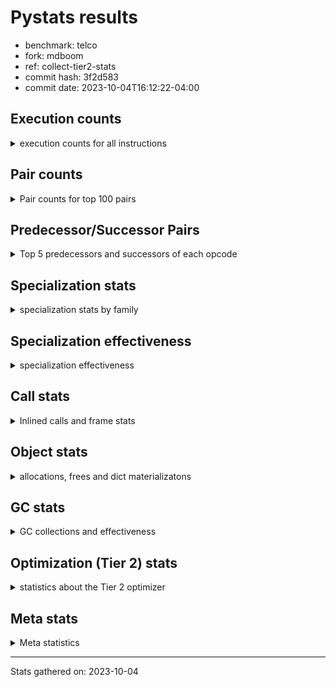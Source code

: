
# Pystats results

- benchmark: telco
- fork: mdboom
- ref: collect-tier2-stats
- commit hash: 3f2d583
- commit date: 2023-10-04T16:12:22-04:00

## Execution counts

<details>
<summary> execution counts for all instructions </summary>

|Name | Count | Self | Cumulative | Miss ratio | 
|---|---:|---:|---:|---:|
| LOAD_FAST | 40,833,200 | 41.0% | 41.0% |  |
| STORE_FAST | 19,218,080 | 19.3% | 60.2% |  |
| BINARY_OP | 13,214,400 | 13.3% | 73.5% |  |
| CALL | 6,007,320 | 6.0% | 79.5% |  |
| LOAD_ATTR_METHOD_NO_DICT | 3,603,360 | 3.6% | 83.1% |  |
| LOAD_CONST | 2,404,780 | 2.4% | 85.5% |  |
| POP_TOP | 2,401,280 | 2.4% | 87.9% |  |
| LOAD_GLOBAL_BUILTIN | 2,400,720 | 2.4% | 90.4% |  |
| POP_JUMP_IF_FALSE | 2,400,480 | 2.4% | 92.8% |  |
| ENTER_EXECUTOR | 2,400,320 | 2.4% | 95.2% |  |
| CALL_KW | 2,400,060 | 2.4% | 97.6% |  |
| TO_BOOL_INT | 2,400,000 | 2.4% | 100.0% |  |
| LOAD_GLOBAL_MODULE | 2,400 | 0.0% | 100.0% |  |
| CALL_METHOD_DESCRIPTOR_FAST | 1,700 | 0.0% | 100.0% |  |
| LOAD_ATTR_METHOD_LAZY_DICT | 1,640 | 0.0% | 100.0% |  |
| LOAD_ATTR | 700 | 0.0% | 100.0% |  |
| FOR_ITER_RANGE | 700 | 0.0% | 100.0% |  |
| EXTENDED_ARG | 700 | 0.0% | 100.0% |  |
| CALL_BUILTIN_CLASS | 660 | 0.0% | 100.0% |  |
| GET_ITER | 540 | 0.0% | 100.0% |  |
| COMPARE_OP | 500 | 0.0% | 100.0% |  |
| UNPACK_SEQUENCE_TUPLE | 480 | 0.0% | 100.0% |  |
| CALL_BUILTIN_FAST | 480 | 0.0% | 100.0% |  |
| BINARY_SUBSCR_LIST_INT | 480 | 0.0% | 100.0% |  |
| PUSH_NULL | 420 | 0.0% | 100.0% |  |
| LOAD_GLOBAL | 360 | 0.0% | 100.0% |  |
| LOAD_ATTR_MODULE | 280 | 0.0% | 100.0% |  |
| LOAD_DEREF | 180 | 0.0% | 100.0% |  |
| JUMP_BACKWARD | 180 | 0.0% | 100.0% |  |
| RETURN_VALUE | 120 | 0.0% | 100.0% |  |
| RESUME_CHECK | 120 | 0.0% | 100.0% |  |
| CALL_FUNCTION_EX | 120 | 0.0% | 100.0% |  |
| STORE_ATTR | 80 | 0.0% | 100.0% |  |
| NOP | 60 | 0.0% | 100.0% |  |
| LOAD_FAST_CHECK | 60 | 0.0% | 100.0% |  |
| LIST_EXTEND | 60 | 0.0% | 100.0% |  |
| COPY_FREE_VARS | 60 | 0.0% | 100.0% |  |
| CALL_INTRINSIC_1 | 60 | 0.0% | 100.0% |  |
| CALL_BUILTIN_FAST_WITH_KEYWORDS | 60 | 0.0% | 100.0% |  |
| BUILD_LIST | 60 | 0.0% | 100.0% |  |
| BINARY_OP_SUBTRACT_FLOAT | 60 | 0.0% | 100.0% |  |
| BEFORE_WITH | 60 | 0.0% | 100.0% |  |


</details>

## Pair counts

<details>
<summary> Pair counts for top 100 pairs </summary>

|Pair | Count | Self | Cumulative | 
|---|---:|---:|---:|
| STORE_FAST LOAD_FAST | 16,816,100 | 16.9% | 16.9% |
| LOAD_FAST LOAD_FAST | 15,611,040 | 15.7% | 32.5% |
| LOAD_FAST BINARY_OP | 13,210,580 | 13.3% | 45.8% |
| BINARY_OP STORE_FAST | 13,210,560 | 13.3% | 59.0% |
| CALL STORE_FAST | 6,005,160 | 6.0% | 65.1% |
| LOAD_FAST CALL | 3,603,860 | 3.6% | 68.7% |
| LOAD_FAST LOAD_ATTR_METHOD_NO_DICT | 3,603,360 | 3.6% | 72.3% |
| LOAD_ATTR_METHOD_NO_DICT LOAD_FAST | 3,603,360 | 3.6% | 75.9% |
| LOAD_FAST LOAD_CONST | 2,401,020 | 2.4% | 78.3% |
| STORE_FAST LOAD_GLOBAL_BUILTIN | 2,400,560 | 2.4% | 80.7% |
| LOAD_GLOBAL_BUILTIN LOAD_FAST | 2,400,120 | 2.4% | 83.1% |
| LOAD_CONST CALL_KW | 2,400,060 | 2.4% | 85.5% |
| TO_BOOL_INT POP_JUMP_IF_FALSE | 2,400,000 | 2.4% | 87.9% |
| POP_TOP ENTER_EXECUTOR | 2,400,000 | 2.4% | 90.3% |
| POP_JUMP_IF_FALSE LOAD_FAST | 2,400,000 | 2.4% | 92.7% |
| LOAD_FAST TO_BOOL_INT | 2,400,000 | 2.4% | 95.2% |
| CALL_KW POP_TOP | 2,400,000 | 2.4% | 97.6% |
| ENTER_EXECUTOR CALL | 2,399,800 | 2.4% | 100.0% |
| BINARY_OP BINARY_OP | 3,340 | 0.0% | 100.0% |
| LOAD_GLOBAL_MODULE LOAD_CONST | 1,940 | 0.0% | 100.0% |
| CALL CALL | 1,820 | 0.0% | 100.0% |
| LOAD_FAST LOAD_ATTR_METHOD_LAZY_DICT | 1,640 | 0.0% | 100.0% |
| LOAD_CONST CALL | 1,440 | 0.0% | 100.0% |
| STORE_FAST LOAD_GLOBAL_MODULE | 1,200 | 0.0% | 100.0% |
| LOAD_CONST CALL_METHOD_DESCRIPTOR_FAST | 1,160 | 0.0% | 100.0% |
| LOAD_ATTR_METHOD_LAZY_DICT LOAD_CONST | 1,160 | 0.0% | 100.0% |
| CALL_METHOD_DESCRIPTOR_FAST POP_TOP | 1,160 | 0.0% | 100.0% |
| FOR_ITER_RANGE STORE_FAST | 680 | 0.0% | 100.0% |
| LOAD_FAST LOAD_ATTR | 540 | 0.0% | 100.0% |
| CALL_METHOD_DESCRIPTOR_FAST STORE_FAST | 540 | 0.0% | 100.0% |
| CALL_BUILTIN_CLASS GET_ITER | 540 | 0.0% | 100.0% |
| LOAD_CONST CALL_BUILTIN_CLASS | 520 | 0.0% | 100.0% |
| UNPACK_SEQUENCE_TUPLE STORE_FAST | 480 | 0.0% | 100.0% |
| POP_TOP LOAD_FAST | 480 | 0.0% | 100.0% |
| POP_TOP EXTENDED_ARG | 480 | 0.0% | 100.0% |
| POP_JUMP_IF_FALSE LOAD_GLOBAL_MODULE | 480 | 0.0% | 100.0% |
| LOAD_GLOBAL_BUILTIN LOAD_CONST | 480 | 0.0% | 100.0% |
| LOAD_FAST CALL_BUILTIN_FAST | 480 | 0.0% | 100.0% |
| LOAD_FAST BINARY_SUBSCR_LIST_INT | 480 | 0.0% | 100.0% |
| LOAD_CONST LOAD_FAST | 480 | 0.0% | 100.0% |
| LOAD_CONST COMPARE_OP | 480 | 0.0% | 100.0% |
| LOAD_CONST BINARY_OP | 480 | 0.0% | 100.0% |
| LOAD_ATTR_METHOD_LAZY_DICT CALL_METHOD_DESCRIPTOR_FAST | 480 | 0.0% | 100.0% |
| LOAD_ATTR LOAD_FAST | 480 | 0.0% | 100.0% |
| GET_ITER FOR_ITER_RANGE | 480 | 0.0% | 100.0% |
| ENTER_EXECUTOR LOAD_FAST | 480 | 0.0% | 100.0% |
| COMPARE_OP POP_JUMP_IF_FALSE | 480 | 0.0% | 100.0% |
| CALL_BUILTIN_FAST UNPACK_SEQUENCE_TUPLE | 480 | 0.0% | 100.0% |
| BINARY_SUBSCR_LIST_INT STORE_FAST | 480 | 0.0% | 100.0% |
| BINARY_OP LOAD_FAST | 480 | 0.0% | 100.0% |
| EXTENDED_ARG ENTER_EXECUTOR | 300 | 0.0% | 100.0% |
| LOAD_ATTR_MODULE PUSH_NULL | 280 | 0.0% | 100.0% |
| LOAD_GLOBAL LOAD_GLOBAL_MODULE | 260 | 0.0% | 100.0% |
| PUSH_NULL CALL | 240 | 0.0% | 100.0% |
| POP_TOP LOAD_GLOBAL_MODULE | 240 | 0.0% | 100.0% |
| EXTENDED_ARG FOR_ITER_RANGE | 220 | 0.0% | 100.0% |
| LOAD_GLOBAL_MODULE LOAD_ATTR_MODULE | 180 | 0.0% | 100.0% |
| EXTENDED_ARG JUMP_BACKWARD | 180 | 0.0% | 100.0% |
| STORE_FAST LOAD_GLOBAL | 160 | 0.0% | 100.0% |
| JUMP_BACKWARD EXTENDED_ARG | 160 | 0.0% | 100.0% |
| PUSH_NULL LOAD_FAST | 120 | 0.0% | 100.0% |
| LOAD_DEREF PUSH_NULL | 120 | 0.0% | 100.0% |
| LOAD_CONST LOAD_CONST | 120 | 0.0% | 100.0% |
| CALL POP_TOP | 120 | 0.0% | 100.0% |
| LOAD_GLOBAL_MODULE LOAD_ATTR | 100 | 0.0% | 100.0% |
| LOAD_ATTR LOAD_ATTR_MODULE | 100 | 0.0% | 100.0% |
| LOAD_GLOBAL_MODULE LOAD_GLOBAL_MODULE | 80 | 0.0% | 100.0% |
| LOAD_GLOBAL LOAD_GLOBAL_BUILTIN | 80 | 0.0% | 100.0% |
| STORE_FAST LOAD_CONST | 60 | 0.0% | 100.0% |
| RETURN_VALUE RETURN_VALUE | 60 | 0.0% | 100.0% |
| RESUME_CHECK LOAD_DEREF | 60 | 0.0% | 100.0% |
| PUSH_NULL LOAD_FAST_CHECK | 60 | 0.0% | 100.0% |
| POP_TOP NOP | 60 | 0.0% | 100.0% |
| NOP LOAD_DEREF | 60 | 0.0% | 100.0% |
| LOAD_GLOBAL_MODULE CALL | 60 | 0.0% | 100.0% |
| LOAD_FAST_CHECK CALL | 60 | 0.0% | 100.0% |
| LOAD_FAST CALL_FUNCTION_EX | 60 | 0.0% | 100.0% |
| LOAD_FAST BUILD_LIST | 60 | 0.0% | 100.0% |
| LOAD_DEREF LIST_EXTEND | 60 | 0.0% | 100.0% |
| LIST_EXTEND CALL_INTRINSIC_1 | 60 | 0.0% | 100.0% |
| GET_ITER EXTENDED_ARG | 60 | 0.0% | 100.0% |
| COPY_FREE_VARS RESUME_CHECK | 60 | 0.0% | 100.0% |
| CALL_KW STORE_FAST | 60 | 0.0% | 100.0% |
| CALL_INTRINSIC_1 CALL_FUNCTION_EX | 60 | 0.0% | 100.0% |
| CALL_FUNCTION_EX RESUME_CHECK | 60 | 0.0% | 100.0% |
| CALL_FUNCTION_EX COPY_FREE_VARS | 60 | 0.0% | 100.0% |
| CALL_BUILTIN_FAST_WITH_KEYWORDS BEFORE_WITH | 60 | 0.0% | 100.0% |
| CALL_BUILTIN_CLASS STORE_FAST | 60 | 0.0% | 100.0% |
| CALL STORE_ATTR | 60 | 0.0% | 100.0% |
| CALL LOAD_FAST | 60 | 0.0% | 100.0% |
| CALL CALL_BUILTIN_CLASS | 60 | 0.0% | 100.0% |
| BUILD_LIST LOAD_DEREF | 60 | 0.0% | 100.0% |
| BINARY_OP_SUBTRACT_FLOAT RETURN_VALUE | 60 | 0.0% | 100.0% |
| BEFORE_WITH STORE_FAST | 60 | 0.0% | 100.0% |
| STORE_ATTR LOAD_GLOBAL_BUILTIN | 40 | 0.0% | 100.0% |
| RETURN_VALUE LOAD_GLOBAL | 40 | 0.0% | 100.0% |
| RESUME_CHECK LOAD_GLOBAL_MODULE | 40 | 0.0% | 100.0% |
| LOAD_GLOBAL_MODULE LOAD_GLOBAL | 40 | 0.0% | 100.0% |
| LOAD_GLOBAL_BUILTIN LOAD_GLOBAL_MODULE | 40 | 0.0% | 100.0% |
| LOAD_GLOBAL_BUILTIN LOAD_GLOBAL_BUILTIN | 40 | 0.0% | 100.0% |


</details>

## Predecessor/Successor Pairs

<details>
<summary> Top 5 predecessors and successors of each opcode </summary>

### BEFORE_WITH

<details>
<summary> Successors and predecessors for BEFORE_WITH </summary>

|Predecessors | Count | Percentage | 
|---|---:|---:|
| CALL_BUILTIN_FAST_WITH_KEYWORDS | 60 | 100.0% |

|Successors | Count | Percentage | 
|---|---:|---:|
| STORE_FAST | 60 | 100.0% |


</details>

### GET_ITER

<details>
<summary> Successors and predecessors for GET_ITER </summary>

|Predecessors | Count | Percentage | 
|---|---:|---:|
| CALL_BUILTIN_CLASS | 540 | 100.0% |

|Successors | Count | Percentage | 
|---|---:|---:|
| FOR_ITER_RANGE | 480 | 88.9% |
| EXTENDED_ARG | 60 | 11.1% |


</details>

### NOP

<details>
<summary> Successors and predecessors for NOP </summary>

|Predecessors | Count | Percentage | 
|---|---:|---:|
| POP_TOP | 60 | 100.0% |

|Successors | Count | Percentage | 
|---|---:|---:|
| LOAD_DEREF | 60 | 100.0% |


</details>

### POP_TOP

<details>
<summary> Successors and predecessors for POP_TOP </summary>

|Predecessors | Count | Percentage | 
|---|---:|---:|
| CALL_KW | 2,400,000 | 99.9% |
| CALL_METHOD_DESCRIPTOR_FAST | 1,160 | 0.0% |
| CALL | 120 | 0.0% |

|Successors | Count | Percentage | 
|---|---:|---:|
| ENTER_EXECUTOR | 2,400,000 | 99.9% |
| LOAD_FAST | 480 | 0.0% |
| EXTENDED_ARG | 480 | 0.0% |
| LOAD_GLOBAL_MODULE | 240 | 0.0% |
| NOP | 60 | 0.0% |


</details>

### PUSH_NULL

<details>
<summary> Successors and predecessors for PUSH_NULL </summary>

|Predecessors | Count | Percentage | 
|---|---:|---:|
| LOAD_ATTR_MODULE | 280 | 66.7% |
| LOAD_DEREF | 120 | 28.6% |
| LOAD_ATTR | 20 | 4.8% |

|Successors | Count | Percentage | 
|---|---:|---:|
| CALL | 240 | 57.1% |
| LOAD_FAST | 120 | 28.6% |
| LOAD_FAST_CHECK | 60 | 14.3% |


</details>

### RETURN_VALUE

<details>
<summary> Successors and predecessors for RETURN_VALUE </summary>

|Predecessors | Count | Percentage | 
|---|---:|---:|
| RETURN_VALUE | 60 | 50.0% |
| BINARY_OP_SUBTRACT_FLOAT | 60 | 50.0% |

|Successors | Count | Percentage | 
|---|---:|---:|
| RETURN_VALUE | 60 | 50.0% |
| LOAD_GLOBAL | 40 | 33.3% |
| LOAD_GLOBAL_MODULE | 20 | 16.7% |


</details>

### BINARY_OP

<details>
<summary> Successors and predecessors for BINARY_OP </summary>

|Predecessors | Count | Percentage | 
|---|---:|---:|
| LOAD_FAST | 13,210,580 | 100.0% |
| BINARY_OP | 3,340 | 0.0% |
| LOAD_CONST | 480 | 0.0% |

|Successors | Count | Percentage | 
|---|---:|---:|
| STORE_FAST | 13,210,560 | 100.0% |
| BINARY_OP | 3,340 | 0.0% |
| LOAD_FAST | 480 | 0.0% |
| BINARY_OP_SUBTRACT_FLOAT | 20 | 0.0% |


</details>

### BUILD_LIST

<details>
<summary> Successors and predecessors for BUILD_LIST </summary>

|Predecessors | Count | Percentage | 
|---|---:|---:|
| LOAD_FAST | 60 | 100.0% |

|Successors | Count | Percentage | 
|---|---:|---:|
| LOAD_DEREF | 60 | 100.0% |


</details>

### CALL

<details>
<summary> Successors and predecessors for CALL </summary>

|Predecessors | Count | Percentage | 
|---|---:|---:|
| LOAD_FAST | 3,603,860 | 60.0% |
| ENTER_EXECUTOR | 2,399,800 | 39.9% |
| CALL | 1,820 | 0.0% |
| LOAD_CONST | 1,440 | 0.0% |
| PUSH_NULL | 240 | 0.0% |

|Successors | Count | Percentage | 
|---|---:|---:|
| STORE_FAST | 6,005,160 | 100.0% |
| CALL | 1,820 | 0.0% |
| POP_TOP | 120 | 0.0% |
| STORE_ATTR | 60 | 0.0% |
| LOAD_FAST | 60 | 0.0% |


</details>

### CALL_FUNCTION_EX

<details>
<summary> Successors and predecessors for CALL_FUNCTION_EX </summary>

|Predecessors | Count | Percentage | 
|---|---:|---:|
| LOAD_FAST | 60 | 50.0% |
| CALL_INTRINSIC_1 | 60 | 50.0% |

|Successors | Count | Percentage | 
|---|---:|---:|
| RESUME_CHECK | 60 | 50.0% |
| COPY_FREE_VARS | 60 | 50.0% |


</details>

### CALL_INTRINSIC_1

<details>
<summary> Successors and predecessors for CALL_INTRINSIC_1 </summary>

|Predecessors | Count | Percentage | 
|---|---:|---:|
| LIST_EXTEND | 60 | 100.0% |

|Successors | Count | Percentage | 
|---|---:|---:|
| CALL_FUNCTION_EX | 60 | 100.0% |


</details>

### CALL_KW

<details>
<summary> Successors and predecessors for CALL_KW </summary>

|Predecessors | Count | Percentage | 
|---|---:|---:|
| LOAD_CONST | 2,400,060 | 100.0% |

|Successors | Count | Percentage | 
|---|---:|---:|
| POP_TOP | 2,400,000 | 100.0% |
| STORE_FAST | 60 | 0.0% |


</details>

### COMPARE_OP

<details>
<summary> Successors and predecessors for COMPARE_OP </summary>

|Predecessors | Count | Percentage | 
|---|---:|---:|
| LOAD_CONST | 480 | 96.0% |
| COMPARE_OP | 20 | 4.0% |

|Successors | Count | Percentage | 
|---|---:|---:|
| POP_JUMP_IF_FALSE | 480 | 96.0% |
| COMPARE_OP | 20 | 4.0% |


</details>

### COPY_FREE_VARS

<details>
<summary> Successors and predecessors for COPY_FREE_VARS </summary>

|Predecessors | Count | Percentage | 
|---|---:|---:|
| CALL_FUNCTION_EX | 60 | 100.0% |

|Successors | Count | Percentage | 
|---|---:|---:|
| RESUME_CHECK | 60 | 100.0% |


</details>

### ENTER_EXECUTOR

<details>
<summary> Successors and predecessors for ENTER_EXECUTOR </summary>

|Predecessors | Count | Percentage | 
|---|---:|---:|
| POP_TOP | 2,400,000 | 100.0% |
| EXTENDED_ARG | 300 | 0.0% |
| JUMP_BACKWARD | 20 | 0.0% |

|Successors | Count | Percentage | 
|---|---:|---:|
| CALL | 2,399,800 | 100.0% |
| LOAD_FAST | 480 | 0.0% |
| LOAD_GLOBAL_MODULE | 40 | 0.0% |


</details>

### EXTENDED_ARG

<details>
<summary> Successors and predecessors for EXTENDED_ARG </summary>

|Predecessors | Count | Percentage | 
|---|---:|---:|
| POP_TOP | 480 | 68.6% |
| JUMP_BACKWARD | 160 | 22.9% |
| GET_ITER | 60 | 8.6% |

|Successors | Count | Percentage | 
|---|---:|---:|
| ENTER_EXECUTOR | 300 | 42.9% |
| FOR_ITER_RANGE | 220 | 31.4% |
| JUMP_BACKWARD | 180 | 25.7% |


</details>

### JUMP_BACKWARD

<details>
<summary> Successors and predecessors for JUMP_BACKWARD </summary>

|Predecessors | Count | Percentage | 
|---|---:|---:|
| EXTENDED_ARG | 180 | 100.0% |

|Successors | Count | Percentage | 
|---|---:|---:|
| EXTENDED_ARG | 160 | 88.9% |
| ENTER_EXECUTOR | 20 | 11.1% |


</details>

### LIST_EXTEND

<details>
<summary> Successors and predecessors for LIST_EXTEND </summary>

|Predecessors | Count | Percentage | 
|---|---:|---:|
| LOAD_DEREF | 60 | 100.0% |

|Successors | Count | Percentage | 
|---|---:|---:|
| CALL_INTRINSIC_1 | 60 | 100.0% |


</details>

### LOAD_ATTR

<details>
<summary> Successors and predecessors for LOAD_ATTR </summary>

|Predecessors | Count | Percentage | 
|---|---:|---:|
| LOAD_FAST | 540 | 77.1% |
| LOAD_GLOBAL_MODULE | 100 | 14.3% |
| LOAD_ATTR | 40 | 5.7% |
| LOAD_GLOBAL | 20 | 2.9% |

|Successors | Count | Percentage | 
|---|---:|---:|
| LOAD_FAST | 480 | 68.6% |
| LOAD_ATTR_MODULE | 100 | 14.3% |
| LOAD_ATTR | 40 | 5.7% |
| CALL_METHOD_DESCRIPTOR_FAST | 40 | 5.7% |
| PUSH_NULL | 20 | 2.9% |


</details>

### LOAD_CONST

<details>
<summary> Successors and predecessors for LOAD_CONST </summary>

|Predecessors | Count | Percentage | 
|---|---:|---:|
| LOAD_FAST | 2,401,020 | 99.8% |
| LOAD_GLOBAL_MODULE | 1,940 | 0.1% |
| LOAD_ATTR_METHOD_LAZY_DICT | 1,160 | 0.0% |
| LOAD_GLOBAL_BUILTIN | 480 | 0.0% |
| LOAD_CONST | 120 | 0.0% |

|Successors | Count | Percentage | 
|---|---:|---:|
| CALL_KW | 2,400,060 | 99.8% |
| CALL | 1,440 | 0.1% |
| CALL_METHOD_DESCRIPTOR_FAST | 1,160 | 0.0% |
| CALL_BUILTIN_CLASS | 520 | 0.0% |
| LOAD_FAST | 480 | 0.0% |


</details>

### LOAD_DEREF

<details>
<summary> Successors and predecessors for LOAD_DEREF </summary>

|Predecessors | Count | Percentage | 
|---|---:|---:|
| RESUME_CHECK | 60 | 33.3% |
| NOP | 60 | 33.3% |
| BUILD_LIST | 60 | 33.3% |

|Successors | Count | Percentage | 
|---|---:|---:|
| PUSH_NULL | 120 | 66.7% |
| LIST_EXTEND | 60 | 33.3% |


</details>

### LOAD_FAST

<details>
<summary> Successors and predecessors for LOAD_FAST </summary>

|Predecessors | Count | Percentage | 
|---|---:|---:|
| STORE_FAST | 16,816,100 | 41.2% |
| LOAD_FAST | 15,611,040 | 38.2% |
| LOAD_ATTR_METHOD_NO_DICT | 3,603,360 | 8.8% |
| LOAD_GLOBAL_BUILTIN | 2,400,120 | 5.9% |
| POP_JUMP_IF_FALSE | 2,400,000 | 5.9% |

|Successors | Count | Percentage | 
|---|---:|---:|
| LOAD_FAST | 15,611,040 | 38.2% |
| BINARY_OP | 13,210,580 | 32.4% |
| CALL | 3,603,860 | 8.8% |
| LOAD_ATTR_METHOD_NO_DICT | 3,603,360 | 8.8% |
| LOAD_CONST | 2,401,020 | 5.9% |


</details>

### LOAD_FAST_CHECK

<details>
<summary> Successors and predecessors for LOAD_FAST_CHECK </summary>

|Predecessors | Count | Percentage | 
|---|---:|---:|
| PUSH_NULL | 60 | 100.0% |

|Successors | Count | Percentage | 
|---|---:|---:|
| CALL | 60 | 100.0% |


</details>

### LOAD_GLOBAL

<details>
<summary> Successors and predecessors for LOAD_GLOBAL </summary>

|Predecessors | Count | Percentage | 
|---|---:|---:|
| STORE_FAST | 160 | 44.4% |
| RETURN_VALUE | 40 | 11.1% |
| LOAD_GLOBAL_MODULE | 40 | 11.1% |
| LOAD_GLOBAL_BUILTIN | 40 | 11.1% |
| STORE_ATTR | 20 | 5.6% |

|Successors | Count | Percentage | 
|---|---:|---:|
| LOAD_GLOBAL_MODULE | 260 | 72.2% |
| LOAD_GLOBAL_BUILTIN | 80 | 22.2% |
| LOAD_ATTR | 20 | 5.6% |


</details>

### POP_JUMP_IF_FALSE

<details>
<summary> Successors and predecessors for POP_JUMP_IF_FALSE </summary>

|Predecessors | Count | Percentage | 
|---|---:|---:|
| TO_BOOL_INT | 2,400,000 | 100.0% |
| COMPARE_OP | 480 | 0.0% |

|Successors | Count | Percentage | 
|---|---:|---:|
| LOAD_FAST | 2,400,000 | 100.0% |
| LOAD_GLOBAL_MODULE | 480 | 0.0% |


</details>

### STORE_ATTR

<details>
<summary> Successors and predecessors for STORE_ATTR </summary>

|Predecessors | Count | Percentage | 
|---|---:|---:|
| CALL | 60 | 75.0% |
| STORE_ATTR | 20 | 25.0% |

|Successors | Count | Percentage | 
|---|---:|---:|
| LOAD_GLOBAL_BUILTIN | 40 | 50.0% |
| STORE_ATTR | 20 | 25.0% |
| LOAD_GLOBAL | 20 | 25.0% |


</details>

### STORE_FAST

<details>
<summary> Successors and predecessors for STORE_FAST </summary>

|Predecessors | Count | Percentage | 
|---|---:|---:|
| BINARY_OP | 13,210,560 | 68.7% |
| CALL | 6,005,160 | 31.2% |
| FOR_ITER_RANGE | 680 | 0.0% |
| CALL_METHOD_DESCRIPTOR_FAST | 540 | 0.0% |
| UNPACK_SEQUENCE_TUPLE | 480 | 0.0% |

|Successors | Count | Percentage | 
|---|---:|---:|
| LOAD_FAST | 16,816,100 | 87.5% |
| LOAD_GLOBAL_BUILTIN | 2,400,560 | 12.5% |
| LOAD_GLOBAL_MODULE | 1,200 | 0.0% |
| LOAD_GLOBAL | 160 | 0.0% |
| LOAD_CONST | 60 | 0.0% |


</details>

### BINARY_OP_SUBTRACT_FLOAT

<details>
<summary> Successors and predecessors for BINARY_OP_SUBTRACT_FLOAT </summary>

|Predecessors | Count | Percentage | 
|---|---:|---:|
| LOAD_FAST | 40 | 66.7% |
| BINARY_OP | 20 | 33.3% |

|Successors | Count | Percentage | 
|---|---:|---:|
| RETURN_VALUE | 60 | 100.0% |


</details>

### BINARY_SUBSCR_LIST_INT

<details>
<summary> Successors and predecessors for BINARY_SUBSCR_LIST_INT </summary>

|Predecessors | Count | Percentage | 
|---|---:|---:|
| LOAD_FAST | 480 | 100.0% |

|Successors | Count | Percentage | 
|---|---:|---:|
| STORE_FAST | 480 | 100.0% |


</details>

### CALL_BUILTIN_CLASS

<details>
<summary> Successors and predecessors for CALL_BUILTIN_CLASS </summary>

|Predecessors | Count | Percentage | 
|---|---:|---:|
| LOAD_CONST | 520 | 78.8% |
| CALL | 60 | 9.1% |
| LOAD_FAST | 40 | 6.1% |
| CALL_BUILTIN_CLASS | 40 | 6.1% |

|Successors | Count | Percentage | 
|---|---:|---:|
| GET_ITER | 540 | 81.8% |
| STORE_FAST | 60 | 9.1% |
| CALL_BUILTIN_CLASS | 40 | 6.1% |
| CALL | 20 | 3.0% |


</details>

### CALL_BUILTIN_FAST

<details>
<summary> Successors and predecessors for CALL_BUILTIN_FAST </summary>

|Predecessors | Count | Percentage | 
|---|---:|---:|
| LOAD_FAST | 480 | 100.0% |

|Successors | Count | Percentage | 
|---|---:|---:|
| UNPACK_SEQUENCE_TUPLE | 480 | 100.0% |


</details>

### CALL_BUILTIN_FAST_WITH_KEYWORDS

<details>
<summary> Successors and predecessors for CALL_BUILTIN_FAST_WITH_KEYWORDS </summary>

|Predecessors | Count | Percentage | 
|---|---:|---:|
| LOAD_CONST | 40 | 66.7% |
| CALL | 20 | 33.3% |

|Successors | Count | Percentage | 
|---|---:|---:|
| BEFORE_WITH | 60 | 100.0% |


</details>

### CALL_METHOD_DESCRIPTOR_FAST

<details>
<summary> Successors and predecessors for CALL_METHOD_DESCRIPTOR_FAST </summary>

|Predecessors | Count | Percentage | 
|---|---:|---:|
| LOAD_CONST | 1,160 | 68.2% |
| LOAD_ATTR_METHOD_LAZY_DICT | 480 | 28.2% |
| LOAD_ATTR | 40 | 2.4% |
| CALL | 20 | 1.2% |

|Successors | Count | Percentage | 
|---|---:|---:|
| POP_TOP | 1,160 | 68.2% |
| STORE_FAST | 540 | 31.8% |


</details>

### FOR_ITER_RANGE

<details>
<summary> Successors and predecessors for FOR_ITER_RANGE </summary>

|Predecessors | Count | Percentage | 
|---|---:|---:|
| GET_ITER | 480 | 68.6% |
| EXTENDED_ARG | 220 | 31.4% |

|Successors | Count | Percentage | 
|---|---:|---:|
| STORE_FAST | 680 | 97.1% |
| LOAD_GLOBAL | 20 | 2.9% |


</details>

### LOAD_ATTR_METHOD_LAZY_DICT

<details>
<summary> Successors and predecessors for LOAD_ATTR_METHOD_LAZY_DICT </summary>

|Predecessors | Count | Percentage | 
|---|---:|---:|
| LOAD_FAST | 1,640 | 100.0% |

|Successors | Count | Percentage | 
|---|---:|---:|
| LOAD_CONST | 1,160 | 70.7% |
| CALL_METHOD_DESCRIPTOR_FAST | 480 | 29.3% |


</details>

### LOAD_ATTR_METHOD_NO_DICT

<details>
<summary> Successors and predecessors for LOAD_ATTR_METHOD_NO_DICT </summary>

|Predecessors | Count | Percentage | 
|---|---:|---:|
| LOAD_FAST | 3,603,360 | 100.0% |

|Successors | Count | Percentage | 
|---|---:|---:|
| LOAD_FAST | 3,603,360 | 100.0% |


</details>

### LOAD_ATTR_MODULE

<details>
<summary> Successors and predecessors for LOAD_ATTR_MODULE </summary>

|Predecessors | Count | Percentage | 
|---|---:|---:|
| LOAD_GLOBAL_MODULE | 180 | 64.3% |
| LOAD_ATTR | 100 | 35.7% |

|Successors | Count | Percentage | 
|---|---:|---:|
| PUSH_NULL | 280 | 100.0% |


</details>

### LOAD_GLOBAL_BUILTIN

<details>
<summary> Successors and predecessors for LOAD_GLOBAL_BUILTIN </summary>

|Predecessors | Count | Percentage | 
|---|---:|---:|
| STORE_FAST | 2,400,560 | 100.0% |
| LOAD_GLOBAL | 80 | 0.0% |
| STORE_ATTR | 40 | 0.0% |
| LOAD_GLOBAL_BUILTIN | 40 | 0.0% |

|Successors | Count | Percentage | 
|---|---:|---:|
| LOAD_FAST | 2,400,120 | 100.0% |
| LOAD_CONST | 480 | 0.0% |
| LOAD_GLOBAL_MODULE | 40 | 0.0% |
| LOAD_GLOBAL_BUILTIN | 40 | 0.0% |
| LOAD_GLOBAL | 40 | 0.0% |


</details>

### LOAD_GLOBAL_MODULE

<details>
<summary> Successors and predecessors for LOAD_GLOBAL_MODULE </summary>

|Predecessors | Count | Percentage | 
|---|---:|---:|
| STORE_FAST | 1,200 | 50.0% |
| POP_JUMP_IF_FALSE | 480 | 20.0% |
| LOAD_GLOBAL | 260 | 10.8% |
| POP_TOP | 240 | 10.0% |
| LOAD_GLOBAL_MODULE | 80 | 3.3% |

|Successors | Count | Percentage | 
|---|---:|---:|
| LOAD_CONST | 1,940 | 80.8% |
| LOAD_ATTR_MODULE | 180 | 7.5% |
| LOAD_ATTR | 100 | 4.2% |
| LOAD_GLOBAL_MODULE | 80 | 3.3% |
| CALL | 60 | 2.5% |


</details>

### RESUME_CHECK

<details>
<summary> Successors and predecessors for RESUME_CHECK </summary>

|Predecessors | Count | Percentage | 
|---|---:|---:|
| COPY_FREE_VARS | 60 | 50.0% |
| CALL_FUNCTION_EX | 60 | 50.0% |

|Successors | Count | Percentage | 
|---|---:|---:|
| LOAD_DEREF | 60 | 50.0% |
| LOAD_GLOBAL_MODULE | 40 | 33.3% |
| LOAD_GLOBAL | 20 | 16.7% |


</details>

### TO_BOOL_INT

<details>
<summary> Successors and predecessors for TO_BOOL_INT </summary>

|Predecessors | Count | Percentage | 
|---|---:|---:|
| LOAD_FAST | 2,400,000 | 100.0% |

|Successors | Count | Percentage | 
|---|---:|---:|
| POP_JUMP_IF_FALSE | 2,400,000 | 100.0% |


</details>

### UNPACK_SEQUENCE_TUPLE

<details>
<summary> Successors and predecessors for UNPACK_SEQUENCE_TUPLE </summary>

|Predecessors | Count | Percentage | 
|---|---:|---:|
| CALL_BUILTIN_FAST | 480 | 100.0% |

|Successors | Count | Percentage | 
|---|---:|---:|
| STORE_FAST | 480 | 100.0% |


</details>


</details>

## Specialization stats

<details>
<summary> specialization stats by family </summary>

### BINARY_SUBSCR

<details>
<summary> specialization stats for BINARY_SUBSCR family </summary>

|Kind | Count | Ratio | 
|---|---|---|
|          hit |          480 | 100.0% |


</details>

### TO_BOOL

<details>
<summary> specialization stats for TO_BOOL family </summary>

|Kind | Count | Ratio | 
|---|---|---|
|          hit |      2400000 | 100.0% |


</details>

### BINARY_OP

<details>
<summary> specialization stats for BINARY_OP family </summary>

|Kind | Count | Ratio | 
|---|---|---|
| specialization.deferred |     13211040 | 100.0% |
|          hit |           60 | 0.0% |

#### Specialization attempts

| | Count | Ratio | 
|---|---:|---:|
| Success | 20 | 0.6% |
| Failure | 3,340 | 99.4% |

|Failure kind | Count | Ratio | 
|---|---:|---:|
| add other | 2,400 | 71.9% |
| multiply other | 900 | 26.9% |
| multiply different types | 20 | 0.6% |
| and int | 20 | 0.6% |


</details>

### CALL

<details>
<summary> specialization stats for CALL family </summary>

|Kind | Count | Ratio | 
|---|---|---|
| specialization.deferred |      6005400 | 99.9% |
|          hit |         2900 | 0.0% |

#### Specialization attempts

| | Count | Ratio | 
|---|---:|---:|
| Success | 100 | 5.2% |
| Failure | 1,820 | 94.8% |

|Failure kind | Count | Ratio | 
|---|---:|---:|
| meth descr varargs keywords | 900 | 49.5% |
| cfunc varargs | 620 | 34.1% |
| class no vectorcall | 220 | 12.1% |
| cfunc noargs | 80 | 4.4% |


</details>

### COMPARE_OP

<details>
<summary> specialization stats for COMPARE_OP family </summary>

|Kind | Count | Ratio | 
|---|---|---|
| specialization.deferred |          480 | 96.0% |

#### Specialization attempts

| | Count | Ratio | 
|---|---:|---:|
| Success | 0 | 0.0% |
| Failure | 20 | 100.0% |

|Failure kind | Count | Ratio | 
|---|---:|---:|
| different types | 20 | 100.0% |


</details>

### FOR_ITER

<details>
<summary> specialization stats for FOR_ITER family </summary>

|Kind | Count | Ratio | 
|---|---|---|
|          hit |          700 | 100.0% |


</details>

### JUMP_BACKWARD

<details>
<summary> specialization stats for JUMP_BACKWARD family </summary>

|Kind | Count | Ratio | 
|---|---|---|


</details>

### LOAD_ATTR

<details>
<summary> specialization stats for LOAD_ATTR family </summary>

|Kind | Count | Ratio | 
|---|---|---|
| specialization.deferred |          560 | 0.0% |
|          hit |      3605280 | 100.0% |

#### Specialization attempts

| | Count | Ratio | 
|---|---:|---:|
| Success | 100 | 71.4% |
| Failure | 40 | 28.6% |

|Failure kind | Count | Ratio | 
|---|---:|---:|
| not managed dict | 20 | 50.0% |
| overridden | 20 | 50.0% |


</details>

### LOAD_GLOBAL

<details>
<summary> specialization stats for LOAD_GLOBAL family </summary>

|Kind | Count | Ratio | 
|---|---|---|
| specialization.deferred |           20 | 0.0% |
|          hit |      2403120 | 100.0% |

#### Specialization attempts

| | Count | Ratio | 
|---|---:|---:|
| Success | 340 | 100.0% |
| Failure | 0 | 0.0% |

|Failure kind | Count | Ratio | 
|---|---:|---:|


</details>

### POP_JUMP_IF_FALSE

<details>
<summary> specialization stats for POP_JUMP_IF_FALSE family </summary>

|Kind | Count | Ratio | 
|---|---|---|


</details>

### STORE_ATTR

<details>
<summary> specialization stats for STORE_ATTR family </summary>

|Kind | Count | Ratio | 
|---|---|---|
| specialization.deferred |           60 | 75.0% |

#### Specialization attempts

| | Count | Ratio | 
|---|---:|---:|
| Success | 0 | 0.0% |
| Failure | 20 | 100.0% |

|Failure kind | Count | Ratio | 
|---|---:|---:|
| overridden | 20 | 100.0% |


</details>

### UNPACK_SEQUENCE

<details>
<summary> specialization stats for UNPACK_SEQUENCE family </summary>

|Kind | Count | Ratio | 
|---|---|---|
|          hit |          480 | 100.0% |


</details>


</details>

## Specialization effectiveness

<details>
<summary> specialization effectiveness </summary>

|Instructions | Count | Ratio | 
|---|---:|---:|
| Basic | 69,660,220 | 69.9% |
| Not specialized | 21,624,020 | 21.7% |
| Specialized | 8,413,140 | 8.4% |

### Deferred by instruction

<details>
<summary> deferred by instruction </summary>

|Name | Count | Ratio | 
|---|---:|---:|
| BINARY_OP | 13,211,040 | 68.7% |
| CALL | 6,005,400 | 31.2% |
| LOAD_ATTR | 560 | 0.0% |
| COMPARE_OP | 480 | 0.0% |
| STORE_ATTR | 60 | 0.0% |
| LOAD_GLOBAL | 20 | 0.0% |
| UNPACK_SEQUENCE_TUPLE | 0 | 0.0% |
| UNPACK_SEQUENCE | 0 | 0.0% |
| TO_BOOL_INT | 0 | 0.0% |
| TO_BOOL | 0 | 0.0% |


</details>


</details>

## Call stats

<details>
<summary> Inlined calls and frame stats </summary>

| | Count | Ratio | 
|---|---:|---:|
| Calls to PyEval_EvalDefault | 0 | 0.0% |
| Calls to Python functions inlined | 120 | 100.0% |
| Calls via PyEval_EvalFrame (total) | 0 | 0.0% |
| Calls via PyEval_EvalFrame (vector) | 0 | 0.0% |
| Calls via PyEval_EvalFrame (generator) | 0 | 0.0% |
| Calls via PyEval_EvalFrame (legacy) | 0 | 0.0% |
| Calls via PyEval_EvalFrame (function vectorcall) | 0 | 0.0% |
| Calls via PyEval_EvalFrame (build class) | 0 | 0.0% |
| Calls via PyEval_EvalFrame (slot) | 0 | 0.0% |
| Calls via PyEval_EvalFrame (function ex) | 120 | 100.0% |
| Calls via PyEval_EvalFrame (api) | 0 | 0.0% |
| Calls via PyEval_EvalFrame (method) | 0 | 0.0% |
| Frames pushed | 120 | 100.0% |
| Frame objects created | 0 | 0.0% |


</details>

## Object stats

<details>
<summary> allocations, frees and dict materializatons </summary>

| | Count | Ratio | 
|---|---:|---:|
| Allocations from freelist | 10,805,980 | 20.8% |
| Frees to freelist | 10,806,000 |  |
| Allocations | 41,264,320 | 79.2% |
| Allocations to 512 bytes | 41,264,200 | 79.2% |
| Allocations to 4 kbytes | 0 | 0.0% |
| Allocations over 4 kbytes | 120 | 0.0% |
| Frees | 41,264,220 |  |
| New values | 120 |  |
| Interpreter increfs | 49,241,940 | 24.4% |
| Interpreter decrefs | 73,259,400 | 29.1% |
| Increfs | 152,967,120 | 75.6% |
| Decrefs | 178,617,660 | 70.9% |
| Materialize dict (on request) | 0 | 0.0% |
| Materialize dict (new key) | 0 | 0.0% |
| Materialize dict (too big) | 0 | 0.0% |
| Materialize dict (str subclass) | 0 | 0.0% |
| Dematerialize dict | 0 | 0.0% |
| Method cache hits | 7,201,539 |  |
| Method cache misses | 1 |  |
| Method cache collisions | 1 |  |
| Method cache dunder hits | 180 |  |
| Method cache dunder misses | 0 |  |


</details>

## GC stats

<details>
<summary> GC collections and effectiveness </summary>

|Generation | Collections | Objects collected | Object visits | 
|---:|---:|---:|---:|
| 0 | 0 | 0 | 0 |
| 1 | 0 | 0 | 0 |
| 2 | 0 | 0 | 0 |


</details>

## Optimization (Tier 2) stats

<details>
<summary> statistics about the Tier 2 optimizer </summary>

### Overall stats

<details>
<summary> overall stats </summary>

| | Count | Ratio | 
|---|---:|---:|
| Optimization attempts | 20 |  |
| Traces created | 20 | 100.0% |
| Traces executed | 2,400,320 |  |
| Uops executed | 119,985,520 | 49 |
| Trace stack overflow | 0 |  |
| Trace stack underflow | 0 |  |
| Trace too long | 0 |  |
| Inner loop found | 0 |  |
| Recursive call | 0 |  |


</details>

**Trace length histogram**

|Range | Count | Ratio | 
|---|---:|---:|
| <= 1 | 0 | 0.0% |
| <= 2 | 0 | 0.0% |
| <= 4 | 0 | 0.0% |
| <= 8 | 0 | 0.0% |
| <= 16 | 0 | 0.0% |
| <= 32 | 20 | 100.0% |

**Optimized trace length histogram**

|Range | Count | Ratio | 
|---|---:|---:|
| <= 1 | 0 | 0.0% |
| <= 2 | 0 | 0.0% |
| <= 4 | 0 | 0.0% |
| <= 8 | 0 | 0.0% |
| <= 16 | 0 | 0.0% |
| <= 32 | 20 | 100.0% |

**Trace run length histogram**

|Range | Count | Ratio | 
|---|---:|---:|
| <= 1 | 0 | 0.0% |
| <= 2 | 0 | 0.0% |
| <= 4 | 0 | 0.0% |
| <= 8 | 520 | 0.0% |
| <= 16 | 0 | 0.0% |
| <= 32 | 280 | 0.0% |
| <= 64 | 2,399,520 | 100.0% |

### Uop stats

<details>
<summary> uop stats </summary>

|Uop | Count | Self | Cumulative | 
|---|---:|---:|---:|
| _SET_IP | 28,796,680 | 24.0% | 24.0% |
| LOAD_FAST | 23,995,480 | 20.0% | 44.0% |
| STORE_FAST | 11,997,880 | 10.0% | 54.0% |
| LOAD_CONST | 9,598,640 | 8.0% | 62.0% |
| _POP_JUMP_IF_TRUE | 4,799,840 | 4.0% | 66.0% |
| BINARY_OP | 4,799,040 | 4.0% | 70.0% |
| _ITER_CHECK_RANGE | 2,400,320 | 2.0% | 72.0% |
| _IS_ITER_EXHAUSTED_RANGE | 2,400,320 | 2.0% | 74.0% |
| _EXIT_TRACE | 2,400,320 | 2.0% | 76.0% |
| _LOAD_GLOBAL_MODULE | 2,399,800 | 2.0% | 78.0% |
| _LOAD_ATTR_METHOD_LAZY_DICT | 2,399,800 | 2.0% | 80.0% |
| _ITER_NEXT_RANGE | 2,399,800 | 2.0% | 82.0% |
| _GUARD_TYPE_VERSION | 2,399,800 | 2.0% | 84.0% |
| _GUARD_GLOBALS_VERSION | 2,399,800 | 2.0% | 86.0% |
| _CHECK_ATTR_METHOD_LAZY_DICT | 2,399,800 | 2.0% | 88.0% |
| CALL_METHOD_DESCRIPTOR_FAST | 2,399,800 | 2.0% | 90.0% |
| UNPACK_SEQUENCE_TUPLE | 2,399,520 | 2.0% | 92.0% |
| LOAD_ATTR | 2,399,520 | 2.0% | 94.0% |
| COMPARE_OP | 2,399,520 | 2.0% | 96.0% |
| CALL_BUILTIN_FAST | 2,399,520 | 2.0% | 98.0% |
| BINARY_SUBSCR_LIST_INT | 2,399,520 | 2.0% | 100.0% |
| POP_TOP | 800 | 0.0% | 100.0% |


</details>

### Unsupported opcodes

<details>
<summary> unsupported opcodes </summary>

|Opcode | Count | 
|---|---|
| CALL | 20 |


</details>


</details>

## Meta stats

<details>
<summary> Meta statistics </summary>

| | Count | 
|---|---:|
| Number of data files | 20 |


</details>

---
Stats gathered on: 2023-10-04
